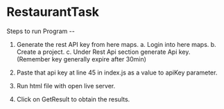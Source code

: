 # RestaurantTask

Steps to run Program --

1. Generate the rest API key from here maps.
  a. Login into here maps.
  b. Create a project.
  c. Under Rest Api section generate Api key. (Remember key generally expire after 30min)
  
2. Paste that api key at line 45 in index.js as a value to apiKey parameter.

3. Run html file with open live server.

4. Click on GetResult to obtain the results.
